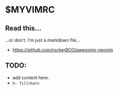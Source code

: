 # $MYVIMRC

## Read this...

...or don't. I'm just a markdown file...

* https://github.com/rockerBOO/awesome-neovim

## TODO:

* add content here.
* `h: fillchars`
